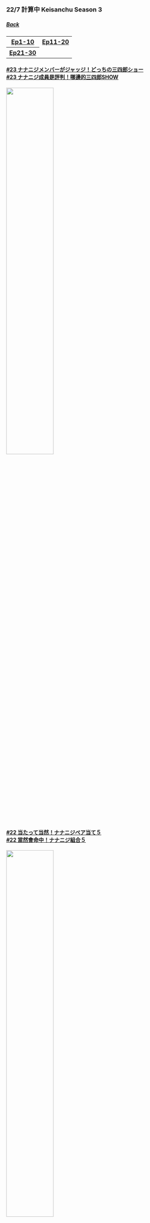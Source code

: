 ### 22/7 計算中 Keisanchu Season 3
##### [Back](227Keisanchu_List.md)

<table>
  <tr>
    <th><a href="#Ep1-10">Ep1-10</a></th>
	<th><a href="#Ep11-20">Ep11-20</a></th>
  </tr>
  <tr>
    <th><a href="#Ep21-30">Ep21-30</a></th>
  </tr>
</table>

<a name="Ep21-30"></a>
#### [#23 ナナニジメンバーがジャッジ！どっちの三四郎ショー<br>#23 ナナニジ成員是評判！哪邊的三四郎SHOW](S3/Ep23.md)
<img src="../../../Img/227Keisanchu/20210904_S3Ep23.jpg" width="50%">

#### [#22 当たって当然！ナナニジペア当て５<br>#22 當然會命中！ナナニジ組合５](S3/Ep22.md)
<img src="../../../Img/227Keisanchu/20210828_S3Ep22.jpg" width="50%">

#### [#21 第２回！当たって当然ナナニジ５<br>#21 第２回！當然會命中ナナニジ５](S3/Ep21.md)
<img src="../../../Img/227Keisanchu/20210821_S3Ep21.jpg" width="50%">
<hr>

<a name="Ep11-20"></a>
#### [#20 ト書き即興演技力クイーン決定戦 後半戦<br>#20 即興表演女王決定戰 後半戰](S3/Ep20.md)
<img src="../../../Img/227Keisanchu/20210814_S3Ep20.jpg" width="50%">

#### [#19 ト書き即興演技力クイーン決定戦<br>#19 即興表演女王決定戰](S3/Ep19.md)
<img src="../../../Img/227Keisanchu/20210807_S3Ep19.jpg" width="50%">

#### [#18 ナナニジチーム対抗！ナナオンバトル！<br>#18 ナナニジ小組對決！ナナオン對戰！](S3/Ep18.md)
<img src="../../../Img/227Keisanchu/20210731_S3Ep18.jpg" width="50%">

#### [#17 ナナニジファンアートグランプリ後半戦<br>#17 ナナニジ粉絲作品大獎賽後半戰](S3/Ep17.md)
<img src="../../../Img/227Keisanchu/20210724_S3Ep17.jpg" width="50%">

#### [#16 ナナニジファンアートグランプリ<br>#16 ナナニジ粉絲作品大獎賽](S3/Ep16.md)
<img src="../../../Img/227Keisanchu/20210717_S3Ep16.jpg" width="50%">

#### [#15 1stアルバム発売記念ヒヤシンスのフラワーアートでキャンペーン大作戦<br>#15 1st專輯隻發售紀念 以風信子的花畫宣傳大作戰](S3/Ep15.md)
<img src="../../../Img/227Keisanchu/20210710_S3Ep15.jpg" width="50%">

#### [#14 1stアルバム「11という名の永遠の素数」大ヒット考案<br>#14 1st專輯「11という名の永遠の素数」大賣計劃](S3/Ep14.md)
<img src="../../../Img/227Keisanchu/20210703_S3Ep14.jpg" width="50%">

#### [#13 三四郎女心わかってるキング決定戦 後編<br>#13 三四郎懂女人心之王決定戰 後編](S3/Ep13.md)
<img src="../../../Img/227Keisanchu/20210626_S3Ep13.jpg" width="50%">

#### [#12 ナナニジメンバーがジャッジ！三四郎女心わかってるキング決定戦<br>#12 ナナニジ成員是評判！三四郎懂女人心之王決定戰](S3/Ep12.md)
<img src="../../../Img/227Keisanchu/20210619_S3Ep12.jpg" width="50%">

#### [#11 クイズ！本当に相田周二は滝川みうの理解者なのか！？<br>#11 問答！相田周二真的是滝川みう的理解者！？](S3/Ep11.md)
<img src="../../../Img/227Keisanchu/20210612_S3Ep11.jpg" width="50%">
<hr>

<a name="Ep1-10"></a>
#### [#10 教えて先輩！ナナニジアイドル講座第２弾 後半戦<br>#10 前輩請告訴我！ナナニジ偶像講座第２彈 後半戰](S3/Ep10.md)
<img src="../../../Img/227Keisanchu/20210605_S3Ep10.jpg" width="50%">

#### [#9 教えて先輩！ナナニジアイドル講座第２弾<br>#9 前輩請告訴我！ナナニジ偶像講座第２彈](S3/Ep09.md)
<img src="../../../Img/227Keisanchu/20210529_S3Ep09.jpg" width="50%">

#### [#8 クイズ！ちょっと〜みんな計算中愛あんの？<br>#8 問答！等等〜大家愛計算中嗎？](S3/Ep08.md)
<img src="../../../Img/227Keisanchu/20210522_S3Ep08.jpg" width="50%">

#### [#7 当たって当然！ナナニジ５後半戦<br>#7 當然會命中！ナナニジ５後半戰](S3/Ep07.md)
<img src="../../../Img/227Keisanchu/20210515_S3Ep07.jpg" width="50%">

#### [#6 当たって当然！ナナニジ５<br>#6 當然會命中！ナナニジ５](S3/Ep06.md)
<img src="../../../Img/227Keisanchu/20210508_S3Ep06.jpg" width="50%">

#### [#5 ナナニジ短期集中学習クイーン決定戦 後半戦<br>#5 ナナニジ短期集中學習女王決定戰 後半戰](S3/Ep05.md)
<img src="../../../Img/227Keisanchu/20210501_S3Ep05.jpg" width="50%">

#### [#4 ナナニジ短期集中学習クイーン決定戦<br>#4 ナナニジ短期集中學習女王決定戰](S3/Ep04.md)
<img src="../../../Img/227Keisanchu/20210424_S3Ep04.jpg" width="50%">

#### [#3 ナナニジ軍ＶＳ菊地軍仁義なきアイドルバトル後半戦<br>#3 ナナニジ軍ＶＳ菊地軍無仁義對決後半戰](S3/Ep03.md)
<img src="../../../Img/227Keisanchu/20210417_S3Ep03.jpg" width="50%">

#### [#2 教えて先輩!ナナニジアイドル講座 2<br>#2 前輩請告訴我!ナナニジ偶像講座 2](S3/Ep02.md)
<img src="../../../Img/227Keisanchu/20210410_S3Ep02.jpg" width="50%">

#### [#1 教えて先輩!ナナニジアイドル講座<br>#1 前輩請告訴我!ナナニジ偶像講座](S3/Ep01.md)
<img src="../../../Img/227Keisanchu/20210403_S3Ep01.jpg" width="50%">